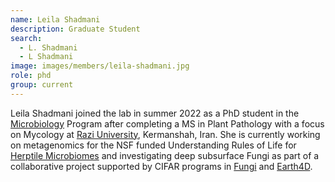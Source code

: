 ```yaml
---
name: Leila Shadmani
description: Graduate Student
search:
  - L. Shadmani
  - L Shadmani
image: images/members/leila-shadmani.jpg
role: phd
group: current
---
```


Leila Shadmani joined the lab in summer 2022 as a PhD student in the [Microbiology](http://microbiology.ucr.edu) Program after completing a MS in Plant Pathology with a focus on Mycology at [Razi University](https://en.wikipedia.org/wiki/Razi_University), Kermanshah, Iran. She is currently working on metagenomics for the NSF funded Understanding Rules of Life for [Herptile Microbiomes](http://herptilemicrobioes.org) and investigating deep subsurface Fungi as part of a collaborative project supported by CIFAR programs in [Fungi](https://cifar.ca/research-programs/fungal-kingdom/) and [Earth4D](https://cifar.ca/research-programs/earth-4d/).
